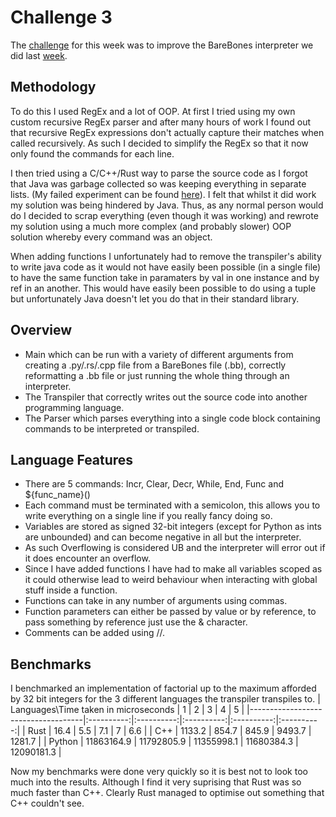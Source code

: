 # Challenge 3

The [challenge](Challenge.md) for this week was to improve the BareBones interpreter we did
last [week](https://github.com/miam-miam100/SpaceCadets/tree/challenge2/challenge2).

## Methodology

To do this I used RegEx and a lot of OOP. At first I tried using my own custom recursive RegEx
parser and after many hours of work I found out that recursive RegEx expressions don't actually
capture their matches when called recursively. As such I decided to simplify the RegEx so that it
now only found the commands for each line.

I then tried using a C/C++/Rust way to parse the source code as I forgot that Java was garbage
collected so was keeping everything in separate lists. (My failed experiment can be
found [here](https://github.com/miam-miam100/SpaceCadets/tree/challenge2-procedural/challenge2)). I
felt that whilst it did work my solution was being hindered by Java. Thus, as any normal person
would do I decided to scrap everything (even though it was working) and rewrote my solution using a
much more complex (and probably slower) OOP solution whereby every command was an object.

When adding functions I unfortunately had to remove the transpiler's ability to write java code as
it would not have easily been possible (in a single file) to have the same function take in
paramaters by val in one instance and by ref in an another. This would have easily been possible to
do using a tuple but unfortunately Java doesn't let you do that in their standard library.

## Overview

- Main which can be run with a variety of different arguments from creating a .py/.rs/.cpp file from
  a BareBones file (.bb), correctly reformatting a .bb file or just running the whole thing through
  an interpreter.
- The Transpiler that correctly writes out the source code into another programming language.
- The Parser which parses everything into a single code block containing commands to be interpreted
  or transpiled.

## Language Features

- There are 5 commands: Incr, Clear, Decr, While, End, Func and ${func_name}()
- Each command must be terminated with a semicolon, this allows you to write everything on a single
  line if you really fancy doing so.
- Variables are stored as signed 32-bit integers (except for Python as ints are unbounded) and can
  become negative in all but the interpreter.
- As such Overflowing is considered UB and the interpreter will error out if it does encounter an
  overflow.
- Since I have added functions I have had to make all variables scoped as it could otherwise lead to
  weird behaviour when interacting with global stuff inside a function.
- Functions can take in any number of arguments using commas.
- Function parameters can either be passed by value or by reference, to pass something by reference
  just use the & character.
- Comments can be added using //.

## Benchmarks

I benchmarked an implementation of factorial up to the maximum afforded by 32 bit integers for the 3
different languages the transpiler transpiles to. 
| Languages\Time taken in microseconds |      1     |      2     |      3     |      4     |      5     |
|------------------------------------|:----------:|:----------:|:----------:|:----------:|:----------:|
| Rust                               |    16.4    |     5.5    |     7.1    |      7     |     6.6    |
| C++                                |   1133.2   |    854.7   |    845.9   |   9493.7   |   1281.7   |
| Python                             | 11863164.9 | 11792805.9 | 11355998.1 | 11680384.3 | 12090181.3 |

Now my benchmarks were done very quickly so it is best not to look too much into the results.
Although I find it very suprising that Rust was so much faster than C++. Clearly Rust managed to
optimise out something that C++ couldn't see.
